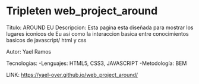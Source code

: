 # Tripleten web_project_around

Titulo: AROUND EU
Descripcion:
Esta pagina esta diseñada para mostrar los lugares iconicos de Eu asi como la interaccion basica entre conocimientos basicos de javascript/ html y css

Autor: Yael Ramos

Tecnologias:
-Lenguajes: HTML5, CSS3, JAVASCRIPT
-Metodología: BEM

LINK:
https://yael-over.github.io/web_project_around/
